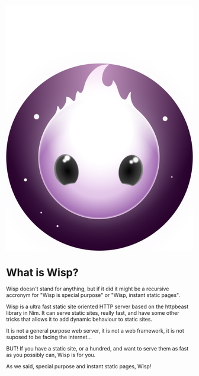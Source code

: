 <div align="center">
 <img src="public/wisp.svg" alt="Wisp" />
</div>

# What is Wisp?

Wisp doesn't stand for anything, but if it did it might be a recursive accronym
for "Wisp is special purpose" or "Wisp, instant static pages".

Wisp is a ultra fast static site oriented HTTP server based on the httpbeast
library in Nim. It can serve static sites, really fast, and have some other
tricks that allows it to add dynamic behaviour to static sites.

It is not a general purpose web server, it is not a web framework, it is not
suposed to be facing the internet...

BUT! If you have a static site, or a hundred, and want to serve them as fast as
you possibly can, Wisp is for you.

As we said, special purpose and instant static pages, Wisp!
